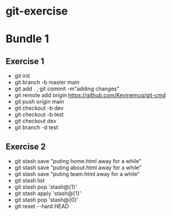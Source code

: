# git-exercise
<h1>Bundle 1</h1>

<h2>Exercise 1</h2>

* git init
* git branch -b master main
* git add . , git commit -m"adding changes"
* git remote  add origin https://github.com/Kevinemug/git-cmd
* git push origin main
* git checkout -b dev
* git checkout -b test
* git checkout dev
* git branch -d test

<h2>Exercise 2</h2>

* git stash save "puting home.html away for a while"
* git stash save "puting about.html away for a while"
* git stash save "puting team.html away for a while"
* git stash list
* git stash pop 'stash@{1}'
* git stash apply 'stash@{1}'
* git stash pop 'stash@{0}'
* git reset --hard HEAD
